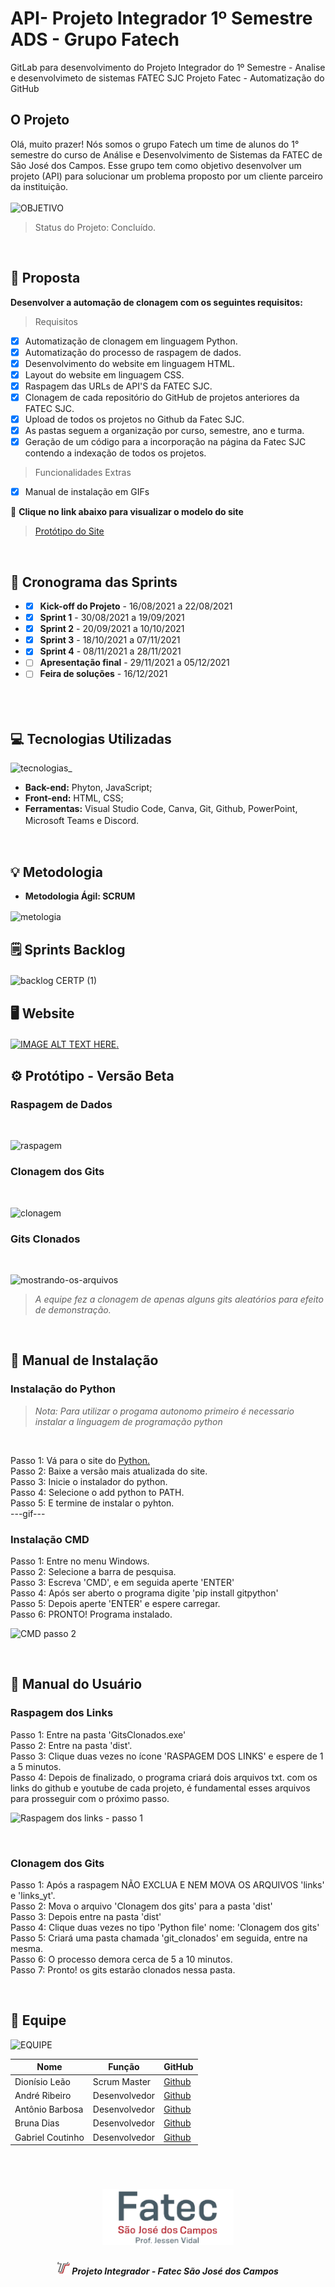 # API- Projeto Integrador 1º Semestre ADS - Grupo Fatech 
GitLab para desenvolvimento do Projeto Integrador do 1º Semestre - Analise e desenvolvimeto de sistemas FATEC SJC
Projeto Fatec - Automatização do GitHub
</br>

## O Projeto
Olá, muito prazer! Nós somos o grupo Fatech um time de alunos do 1° semestre do curso de Análise e Desenvolvimento de Sistemas da FATEC de São José dos Campos. Esse grupo tem como objetivo desenvolver um projeto (API) para solucionar um problema proposto por um cliente parceiro da instituição.
<br></br>
![OBJETIVO](https://user-images.githubusercontent.com/89141910/133865425-8d18f61f-58ca-47b7-aa87-578c0a00e168.png)
> Status do Projeto: Concluído.
</br>

## 🎯 Proposta
**Desenvolver a automação de clonagem com os seguintes requisitos:**
> Requisitos
- [x] Automatização de clonagem em linguagem Python.
- [x] Automatização do processo de raspagem de dados.
- [x] Desenvolvimento do website em linguagem HTML.
- [x] Layout do website em linguagem CSS. 
- [x] Raspagem das URLs de API'S da FATEC SJC.
- [x] Clonagem de cada repositório do GitHub de projetos anteriores da FATEC SJC.
- [x] Upload de todos os projetos no Github da Fatec SJC.
- [x] As pastas seguem a organização por curso, semestre, ano e turma.
- [x] Geração de um código para a incorporação na página da Fatec SJC contendo a indexação de todos os projetos.
> Funcionalidades Extras
- [X] Manual de instalação em GIFs

🔗 **Clique no link abaixo para visualizar o modelo do site**
> <a href="https://apiequipefatech.netlify.app/" target="_blank">Protótipo do Site</a>
</br>

## 📆 Cronograma das Sprints
- - [x] **Kick-off do Projeto** - 16/08/2021 a 22/08/2021
- - [x] **Sprint 1** - 30/08/2021 a 19/09/2021
- - [x] **Sprint 2** - 20/09/2021 a 10/10/2021
- - [x] **Sprint 3** - 18/10/2021 a 07/11/2021
- - [X] **Sprint 4** - 08/11/2021 a 28/11/2021
- - [ ] **Apresentação final** - 29/11/2021 a 05/12/2021
- - [ ] **Feira de soluções** - 16/12/2021   
ㅤ
</br>

## 💻 Tecnologias Utilizadas
![tecnologias_](https://user-images.githubusercontent.com/89141910/142216674-639552c3-d3bc-4b0a-acd8-bff90f3d93a0.png)

- **Back-end:** Phyton, JavaScript;
- **Front-end:** HTML, CSS;
- **Ferramentas:** Visual Studio Code, Canva, Git, Github, PowerPoint, Microsoft Teams e Discord.
ㅤ
</br>

## 💡 Metodologia
<ul> <li> <strong>Metodologia Ágil: SCRUM </strong> </li> </ul>

![metologia](https://user-images.githubusercontent.com/67170978/133004767-aeb05f5d-60ed-49c3-b245-b28ea33755fa.png)
ㅤ
</br>

## 🗒️ Sprints Backlog
![backlog CERTP (1)](https://user-images.githubusercontent.com/89141910/140399538-5b2252ee-843f-447b-ac33-6ced15f0e2cc.png)
ㅤ
</br>

                                    
## 🖥️ Website
[![IMAGE ALT TEXT HERE](http://img.youtube.com/vi/Za4CrqMQb38/0.jpg).](https://www.youtube.com/watch?v=IrxE4HeVXSc)
ㅤ
</br>

## ⚙️ Protótipo - Versão Beta
### Raspagem de Dados
</br>

![raspagem](https://user-images.githubusercontent.com/89141910/136674359-41875f57-c704-4cb6-819c-11c52b2e17fc.gif)
</br>

### Clonagem dos Gits
</br>

![clonagem](https://user-images.githubusercontent.com/89141910/136674362-4b9ca8d4-1c9b-47e6-a57f-b3e27b7a93b6.gif)
</br>

### Gits Clonados
</br>

![mostrando-os-arquivos](https://user-images.githubusercontent.com/89141910/136674366-fa581145-dfb6-466d-aeac-68e66b7cf0a6.gif)
> *A equipe fez a clonagem de apenas alguns gits aleatórios para efeito de demonstração.*
</br>

## 📕 Manual de Instalação
### Instalação do Python
> *Nota: Para utilizar o progama autonomo primeiro é necessario instalar a linguagem de programação python*
</br>

Passo 1: Vá para o site do <a href="https://www.python.org/downloads/" target="_blank">Python.</a> </br>
Passo 2: Baixe a versão mais atualizada do site.</br>
Passo 3: Inicie o instalador do python.</br>
Passo 4: Selecione o add python to PATH.</br>
Passo 5: E termine de instalar o pyhton.</br>
---gif---

### Instalação CMD
Passo 1: Entre no menu Windows.</br>
Passo 2: Selecione a barra de pesquisa.</br>
Passo 3: Escreva  'CMD', e em seguida aperte 'ENTER'</br>
Passo 4: Após ser aberto o programa digite 'pip install gitpython'</br>
Passo 5: Depois aperte 'ENTER' e espere carregar.</br>
Passo 6: PRONTO! Programa instalado.</br>

![CMD passo 2](https://user-images.githubusercontent.com/89141910/143087610-3168cc12-0bd1-4af6-bad4-b7a9b9acd216.gif)

</br>

## 📗 Manual do Usuário
### Raspagem dos Links
Passo 1: Entre na pasta 'GitsClonados.exe'</br>
Passo 2: Entre na pasta 'dist'.</br>
Passo 3: Clique duas vezes no ícone 'RASPAGEM DOS LINKS' e espere de 1 a 5 minutos.</br>
Passo 4: Depois de finalizado, o programa criará dois arquivos txt. com os links do github e youtube de cada projeto, é fundamental esses arquivos para prosseguir com o próximo passo.</br>

![Raspagem dos links - passo 1](https://user-images.githubusercontent.com/89141910/143088395-08c4ece1-9bf0-4833-b2b7-b711c683a105.gif)

</br>

### Clonagem dos Gits
Passo 1: Após a raspagem NÃO EXCLUA E NEM MOVA OS ARQUIVOS 'links' e 'links_yt'. </br>
Passo 2: Mova o arquivo 'Clonagem dos gits' para a pasta 'dist' </br>
Passo 3: Depois entre na pasta 'dist' </br>
Passo 4: Clique duas vezes no tipo 'Python file' nome: 'Clonagem dos gits' </br>
Passo 5: Criará uma pasta chamada 'git_clonados' em seguida, entre na mesma. </br>
Passo 6: O processo demora cerca de 5 a 10 minutos. </br>
Passo 7: Pronto! os gits estarão clonados nessa pasta. </br>


<br>

## 👥 Equipe
![EQUIPE](https://user-images.githubusercontent.com/89141910/142217615-4e697568-72d9-4def-93c6-c7ef42ba4fdd.gif)


| Nome            | Função       | GitHub                                                       |
|-----------------|--------------|--------------------------------------------------------------|
| Dionísio Leão   | Scrum Master | <a href="https://github.com/dsslleagion" target="_blank">Github</a> |
| André Ribeiro   | Desenvolvedor| <a href="https://github.com/New-Tomorrow" target="_blank">Github</a> |
| Antônio Barbosa | Desenvolvedor| <a href="https://github.com/Antonio-Barbosa" target="_blank">Github</a> |
| Bruna Dias      | Desenvolvedor| <a href="https://github.com/brunadias3" target="_blank">Github</a> |
| Gabriel Coutinho| Desenvolvedor| <a href="https://github.com/Gabriel-Coutinho0" target="_blank">Github</a> |

<br>

<h1 align="center"> <img src = "imagens/logo fatec.png" height="90" /></h1>

<h5 align="center"> <img src = "imagens/fatec.png" width="20" height="20" /> Projeto Integrador - Fatec São José dos Campos </h5>
